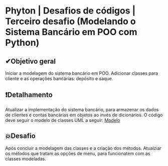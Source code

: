 # Phyton | Desafios de códigos | Terceiro desafio (Modelando o Sistema Bancário em POO com Python)

## ✔Objetivo geral
Iniciar a modelagem do sistema bancário em POO. Adicionar classes para cliente e as operações bancárias: depósito e saque.

## ❗Detalhamento
Atualizar a implementação do sistema bancário, para armazenar os dados de clientes e contas bancárias em objetos ao invés de dicionários. O código deve seguir o modelo de classes UML a seguir:
[Modelo](https://github.com/CarlosJot4/Python/blob/main/Desafios%20de%20projetos/Desafio%203/modelo.png)

## 💥Desafio
Após concluir a modelagem das classes e a criação dos métodos. Atualziar os métodos que tratam as opções de menu, para funcionatem com as classes modeladas.
